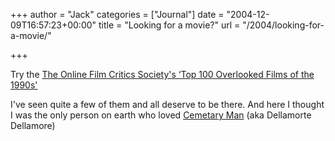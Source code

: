 +++
author = "Jack"
categories = ["Journal"]
date = "2004-12-09T16:57:23+00:00"
title = "Looking for a movie?"
url = "/2004/looking-for-a-movie/"

+++

Try the [The Online Film Critics Society's &#8216;Top 100 Overlooked Films of the 1990s'][1]

I've seen quite a few of them and all deserve to be there. And here I thought I was the only person on earth who loved [Cemetary Man][2] (aka Dellamorte Dellamore)

 [1]: http://listsofbests.com/list/92/
 [2]: http://www.imdb.com/title/tt0109592/